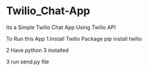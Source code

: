# Twilio_Chat-App
Its a Simple Twilio Chat App Using Twilio API

To Run this App 
1.Install Twilio Package 
  pip install twilio

2 Have python 3 installed

3 run send.py file 
